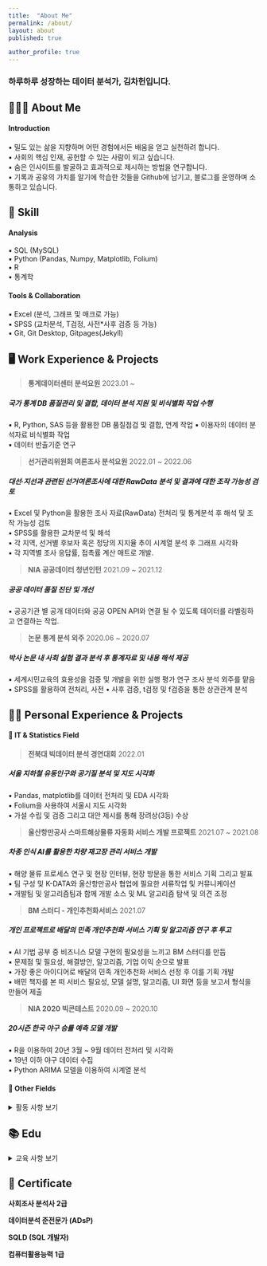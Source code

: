 ```yaml
---
title:  "About Me"
permalink: /about/
layout: about
published: true

author_profile: true
---
```


### 하루하루 성장하는 데이터 분석가, 김차헌입니다.

## 👨🏻‍🔧 About Me

#### **Introduction**

▪ 밀도 있는 삶을 지향하며 어떤 경험에서든 배움을 얻고 실천하려 합니다.   
▪ 사회의 핵심 인재, 공헌할 수 있는 사람이 되고 싶습니다.  
▪ 숨은 인사이트를 발굴하고 효과적으로 제시하는 방법을 연구합니다.  
▪ 기록과 공유의 가치를 알기에 학습한 것들을 Github에 남기고, 블로그를 운영하며 소통하고 있습니다.   

## 🧩 Skill

#### Analysis

▪ SQL (MySQL)  
▪ Python (Pandas, Numpy, Matplotlib, Folium)  
▪ R   
▪ 통계학   

#### Tools & Collaboration

▪ Excel (분석, 그래프 및 매크로 가능)  
▪ SPSS (교차분석, T검정, 사전*사후 검증 등 가능)  
▪ Git, Git Desktop, Gitpages(Jekyll)  

## 🖥 Work Experience & Projects

> **통계데이터센터 분석요원** 2023.01 ~
##### 국가 통계 DB 품질관리 및 결합, 데이터 분석 지원 및 비식별화 작업 수행
▪ R, Python, SAS 등을 활용한 DB 품질점검 및 결합, 연계 작업 
▪ 이용자의 데이터 분석자료 비식별화 작업    
▪ 데이터 반출기준 연구 

> **선거관리위원회 여론조사 분석요원** 2022.01 ~ 2022.06  
##### 대선·지선과 관련된 선거여론조사에 대한 RawData 분석 및 결과에 대한 조작 가능성 검토
▪ Excel 및 Python을 활용한 조사 자료(RawData) 전처리 및 통계분석 후 해석 및 조작 가능성 검토   
▪ SPSS를 활용한 교차분석 및 해석   
▪ 각 지역, 선거별 후보자 혹은 정당의 지지율 추이 시계열 분석 후 그래프 시각화  
▪ 각 지역별 조사 응답률, 접촉률 계산 매트로 개발.   

> **NIA 공공데이터 청년인턴** 2021.09 ~ 2021.12  
##### 공공 데이터 품질 진단 및 개선
▪ 공공기관 별 공개 데이터와 공공 OPEN API와 연결 될 수 있도록 데이터를 라벨링하고 연결하는 작업.     

> **논문 통계 분석 외주** 2020.06 ~ 2020.07  
##### 박사 논문 내 사회 실험 결과 분석 후 통계자료 및 내용 해석 제공
▪ 세계시민교육의 효용성을 검증 및 개발을 위한 실행 평가 연구 조사 분석 외주를 맡음  
▪ SPSS를 활용하여 전처리, 사전 • 사후 검증, t검정 및 f검증을 통한 상관관계 분석  

## 🧗🏻 Personal Experience & Projects

#### 🔗 IT & Statistics Field

> **전북대 빅데이터 분석 경연대회** 2022.01   
##### 서울 지하철 유동인구와 공기질 분석 및 지도 시각화
▪ Pandas, matplotlib를 데이터 전처리 및 EDA 시각화  
▪ Folium을 사용하여 서울시 지도 시각화   
▪ 가설 수립 및 검증 그리고 대안 제시를 통해 장려상(3등) 수상  

> **울산항만공사 스마트해상물류 자동화 서비스 개발 프로젝트** 2021.07 ~ 2021.08  
##### 차종 인식 AI를 활용한 차량 재고장 관리 서비스 개발  
▪ 해양 물류 프로세스 연구 및 현장 인터뷰, 현장 방문을 통한 서비스 기획 그리고 발표  
▪ 팀 구성 및 K-DATA와 울산항만공사 협업에 필요한 서류작업 및 커뮤니케이션  
▪ 개발팀 및 알고리즘팀과 함께 개발 소스 및 ML 알고리즘 탐색 및 의견 조정  

> **BM 스터디 - 개인추천화서비스** 2021.07  
##### 개인 프로젝트로 배달의 민족 개인추천화 서비스 기획 및 알고리즘 연구 후 투고  
▪ AI 기법 공부 중 비즈니스 모델 구현의 필요성을 느끼고 BM 스터디를 만듬  
▪ 문제점 및 필요성, 해결방안, 알고리즘, 기업 이익 순으로 발표  
▪ 가장 좋은 아이디어로 배달의 민족 개인추천화 서비스 선정 후 이를 기획 개발  
▪ 배민 책자를 본 떠 서비스 필요성, 모델 설명, 알고리즘, UI 화면 등을 보고서 형식을 만들어 제출    

> **NIA 2020 빅콘테스트** 2020.09 ~ 2020.10  
##### 20시즌 한국 야구 승률 예측 모델 개발  
▪ R을 이용하여 20년 3월 ~ 9월 데이터 전처리 및 시각화    
▪ 19년 이하 야구 데이터 수집  
▪ Python ARIMA 모델을 이용하여 시계열 분석   

#### 🔗 Other Fields
<details>
<summary> 활동 사항 보기</summary>
<div markdown="1">

> **평화통일 SNS 기자단** 2020.09 ~ 2021.07  
##### 북한, 통일 관련 이슈를 주제로 SNS 콘텐츠 기획  
▪ 기자 활동을 진행하며 이슈 발굴, 콘텐츠 구성을 기획    
▪ 카드뉴스 제작(PPT) 그리고 콘텐츠 영상 제작     
▪ 실제 새터민 기관 및 새터민 인터뷰 진행    

> **캄보디아 해외봉사** 2018.07 (10일)   
▪ 캄보디아 오지마을 교육봉사 아이디어 공모 우승 → 교육 봉사 기획 및 운영 팀장 수행    
▪ 마을 학교 화장실 짓기    
 
> **수원국 ODA 사업 실효성 조사** 2017.10 ~ 2018.02   
##### 한국-라오스 여성 직업 교육 ODA 사업 실효성 검증 및 현지 답사  
▪ 교내 CK-1 사업단 해외파견 조사팀으로 발탁, 팀장을 맡아 프로젝트 수행   
▪ ODA 사업주체(여성가족부), 라오스 현지 기관(직업학교, 관련기관), 국제기구(KOICA, UN WOMEN)과 컨택, 인터뷰 그리고 관련자료 받기    
▪ 사업 보고회 발표 및 보고서 작성   

</div>
</details>

## 📚 Edu

<details>
<summary> 교육 사항 보기</summary>
<div markdown="1">

> **전북대학교 학사과정** 2016.03 ~ 2022.02  
##### 주 전공, 정치외교 / 부전공, 통계학  
▪ 데이터 과학기초, R 입문, Python, 데이터시각화, 통계데이터베이스, 머신러닝 이수    
▪ 통계학 입문, 회귀분석, 통계수학 이수  

> [**데이터 청년 캠퍼스 (BIg Leader)**](https://heoni00.github.io/professional-exp/bigleader-02/) NIA, 2021.06 ~ 2022.08  
##### 프로그래밍 언어, 데이터 분석 및 AI 기법 강의 그리고 공기관 협업 프로젝트  
▪ Python, 크롤링 기법, ML & DL, 컴퓨터 비전에 대한 지식 및 기술 공부   
▪ 울산항만공사, 울산로지스틱과 스마트물류 자동화 플랫폼 개발 프로젝트 진행  
▪ 개별 스터디 진행   

> **공공데이터 분석 훈련** 한국지능정보사회진흥원, 2022.01  
##### Python을 기반으로 데이터 분석 프로세스 학습  
▪ API 사용법, 데이터 시각화 부분 집중 학습  

> **스페인 바르셀로나 자치대학 교환학생** 2018.07  
##### 국제개발협력 ODA 전문가 양성 프로그램  
▪ 스페인어 기초 강습 진행, 수업은 영어  
▪ 국제사회 ODA 전략 및 외교적 접근법 그리고 국제 동세 학습  

</div>
</details>

## 📜 Certificate 

**사회조사 분석사 2급**

**데이터분석 준전문가 (ADsP)**

**SQLD (SQL 개발자)**

**컴퓨터활용능력 1급**